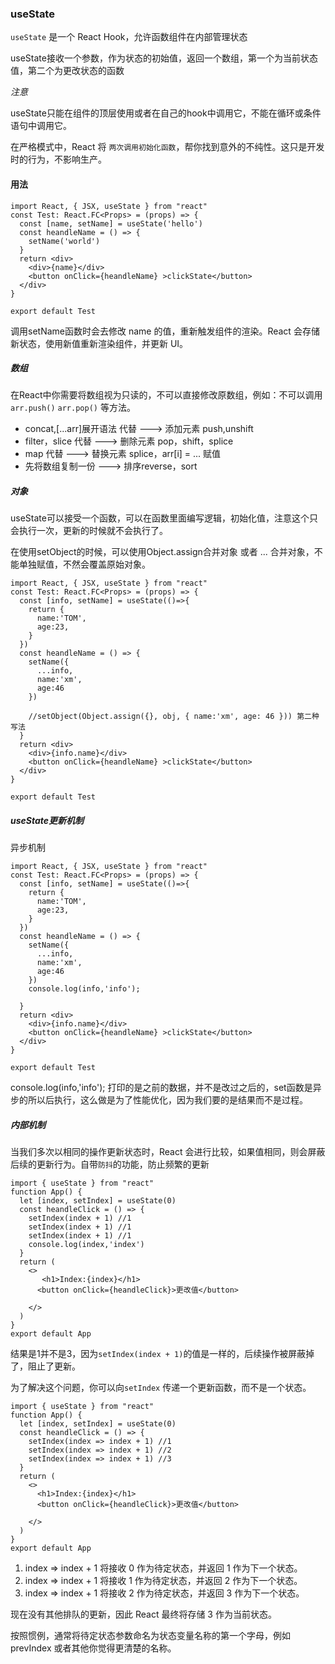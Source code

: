 ### useState

`useState` 是一个 React Hook，允许函数组件在内部管理状态

useState接收一个参数，作为状态的初始值，返回一个数组，第一个为当前状态值，第二个为更改状态的函数

*注意*

useState只能在组件的顶层使用或者在自己的hook中调用它，不能在循环或条件语句中调用它。

在严格模式中，React 将 `两次调用初始化函数`，帮你找到意外的不纯性。这只是开发时的行为，不影响生产。

#### 用法

```tsx
import React, { JSX, useState } from "react"
const Test: React.FC<Props> = (props) => {
  const [name, setName] = useState('hello')
  const heandleName = () => {
    setName('world')
  }
  return <div>
    <div>{name}</div>
    <button onClick={heandleName} >clickState</button>
  </div>
}

export default Test
```

调用setName函数时会去修改 name 的值，重新触发组件的渲染。React 会存储新状态，使用新值重新渲染组件，并更新 UI。

##### 数组 

在React中你需要将数组视为只读的，不可以直接修改原数组，例如：不可以调用 `arr.push()` `arr.pop()` 等方法。

- concat,[...arr]展开语法   代替  --->   添加元素 push,unshift
- filter，slice   代替  --->  删除元素 pop，shift，splice
- map 代替  --->  替换元素 splice，arr[i] = ... 赋值
- 先将数组复制一份 --->  排序reverse，sort

##### 对象

useState可以接受一个函数，可以在函数里面编写逻辑，初始化值，注意这个只会执行一次，更新的时候就不会执行了。

在使用setObject的时候，可以使用Object.assign合并对象 或者 ... 合并对象，不能单独赋值，不然会覆盖原始对象。

```tsx
import React, { JSX, useState } from "react"
const Test: React.FC<Props> = (props) => {
  const [info, setName] = useState(()=>{
    return {
      name:'TOM',
      age:23,
    }
  })
  const heandleName = () => {
    setName({
      ...info,
      name:'xm',
      age:46
    })
      
    //setObject(Object.assign({}, obj, { name:'xm', age: 46 })) 第二种写法
  }
  return <div>
    <div>{info.name}</div>
    <button onClick={heandleName} >clickState</button>
  </div>
}

export default Test
```

##### useState更新机制

异步机制

```tsx
import React, { JSX, useState } from "react"
const Test: React.FC<Props> = (props) => {
  const [info, setName] = useState(()=>{
    return {
      name:'TOM',
      age:23,
    }
  })
  const heandleName = () => {
    setName({
      ...info,
      name:'xm',
      age:46
    })
    console.log(info,'info');
    
  }
  return <div>
    <div>{info.name}</div>
    <button onClick={heandleName} >clickState</button>
  </div>
}

export default Test
```

console.log(info,'info'); 打印的是之前的数据，并不是改过之后的，set函数是异步的所以后执行，这么做是为了性能优化，因为我们要的是结果而不是过程。

##### 内部机制

当我们多次以相同的操作更新状态时，React 会进行比较，如果值相同，则会屏蔽后续的更新行为。自带`防抖`的功能，防止频繁的更新

```tsx
import { useState } from "react"
function App() {
  let [index, setIndex] = useState(0)
  const heandleClick = () => {
    setIndex(index + 1) //1
    setIndex(index + 1) //1
    setIndex(index + 1) //1
    console.log(index,'index')
  }
  return (
    <>
       <h1>Index:{index}</h1>
      <button onClick={heandleClick}>更改值</button>
      
    </>
  )
}
export default App

```

结果是1并不是3，因为`setIndex(index + 1)`的值是一样的，后续操作被屏蔽掉了，阻止了更新。

为了解决这个问题，你可以向`setIndex` 传递一个更新函数，而不是一个状态。

```tsx
import { useState } from "react"
function App() {
  let [index, setIndex] = useState(0)
  const heandleClick = () => {
    setIndex(index => index + 1) //1
    setIndex(index => index + 1) //2
    setIndex(index => index + 1) //3
  }
  return (
    <>
      <h1>Index:{index}</h1>
      <button onClick={heandleClick}>更改值</button>

    </>
  )
}
export default App

```

1. index => index + 1 将接收 0 作为待定状态，并返回 1 作为下一个状态。
2. index => index + 1 将接收 1 作为待定状态，并返回 2 作为下一个状态。
3. index => index + 1 将接收 2 作为待定状态，并返回 3 作为下一个状态。

现在没有其他排队的更新，因此 React 最终将存储 3 作为当前状态。

按照惯例，通常将待定状态参数命名为状态变量名称的第一个字母，例如 prevIndex 或者其他你觉得更清楚的名称。